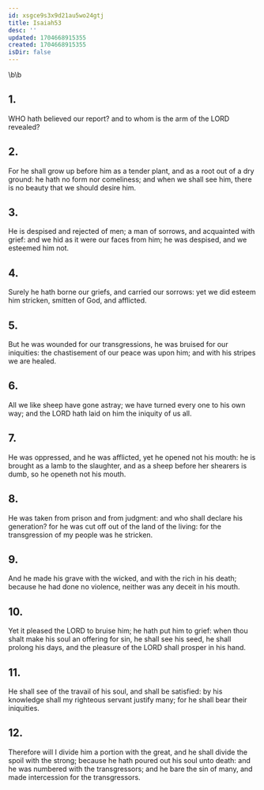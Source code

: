 ```yaml
---
id: xsgce9s3x9d21au5wo24gtj
title: Isaiah53
desc: ''
updated: 1704668915355
created: 1704668915355
isDir: false
---
```

\b\b
## 1.
WHO hath believed our report?  and to whom is the arm of the LORD revealed?
## 2.
For he shall grow up before him as a tender plant, and as a root out of a dry ground: he hath no form nor comeliness; and when we shall see him, there is no beauty that we should desire him.
## 3.
He is despised and rejected of men; a man of sorrows, and acquainted with grief: and we hid as it were our faces from him; he was despised, and we esteemed him not.
## 4.
Surely he hath borne our griefs, and carried our sorrows: yet we did esteem him stricken, smitten of God, and afflicted.
## 5.
But he was wounded for our transgressions, he was bruised for our iniquities: the chastisement of our peace was upon him; and with his stripes we are healed.
## 6.
All we like sheep have gone astray; we have turned every one to his own way; and the LORD hath laid on him the iniquity of us all.
## 7.
He was oppressed, and he was afflicted, yet he opened not his mouth: he is brought as a lamb to the slaughter, and as a sheep before her shearers is dumb, so he openeth not his mouth.
## 8.
He was taken from prison and from judgment: and who shall declare his generation?  for he was cut off out of the land of the living: for the transgression of my people was he stricken.
## 9.
And he made his grave with the wicked, and with the rich in his death; because he had done no violence, neither was any deceit in his mouth.
## 10.
Yet it pleased the LORD to bruise him; he hath put him to grief: when thou shalt make his soul an offering for sin, he shall see his seed, he shall prolong his days, and the pleasure of the LORD shall prosper in his hand.
## 11.
He shall see of the travail of his soul, and shall be satisfied: by his knowledge shall my righteous servant justify many; for he shall bear their iniquities.
## 12.
Therefore will I divide him a portion with the great, and he shall divide the spoil with the strong; because he hath poured out his soul unto death: and he was numbered with the transgressors; and he bare the sin of many, and made intercession for the transgressors.

